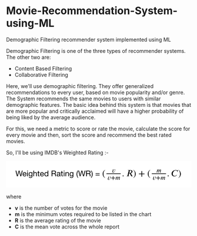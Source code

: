 # Movie-Recommendation-System-using-ML
Demographic Filtering recommender system implemented using ML









Demographic Filtering is one of the three types of recommender systems. The other two are:
- Content Based Filtering
- Collaborative Filtering

Here, we'll use demographic filtering. They offer generalized recommendations to every user, based on movie popularity and/or genre. The System recommends the same movies to users with similar demographic features. The basic idea behind this system is that movies that are more popular and critically acclaimed will have a higher probability of being liked by the average audience.<br>


For this, we need a metric to score or rate the movie, calculate the score for every movie and then, sort the score and recommend the best rated movies.


So, I'll be using IMDB's Weighted Rating :-<br>

<img src="./imdb formula weighted rating.png" alt="formula pic">

where
<ul>
    <li><strong>v</strong> is the number of votes for the movie</li>
   <li><strong>m</strong> is the minimum votes required to be listed in the chart</li>
    <li><strong>R</strong> is the average rating of the movie</li>
    <li><strong>C</strong> is the mean vote across the whole report</li>

